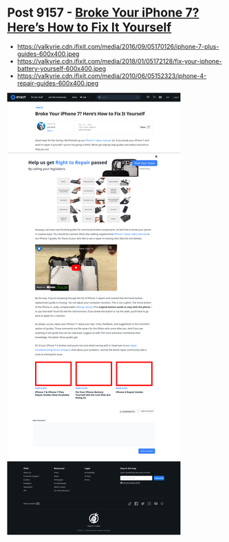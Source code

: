 # Post 9157 - [Broke Your iPhone 7? Here’s How to Fix It Yourself](https://www.ifixit.com/News/9157/broken-iphone7-diy)

- https://valkyrie.cdn.ifixit.com/media/2016/09/05170126/iphone-7-plus-guides-600x400.jpeg
- https://valkyrie.cdn.ifixit.com/media/2018/01/05172128/fix-your-iphone-battery-yourself-600x400.jpeg
- https://valkyrie.cdn.ifixit.com/media/2010/06/05152323/iphone-4-repair-guides-600x400.jpeg

![screencap](screenshots/2abdd0b8-e54e-49a0-9813-36329ddce488.png)
